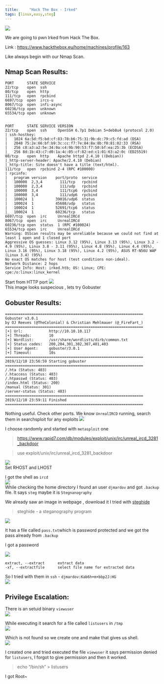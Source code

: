 ```yaml
---
title:     "Hack The Box - Irked"
tags: [linux,easy,steg]
---
```


![](https://raw.githubusercontent.com/0xw0lf/0xw0lf.github.io/master/img/htb-irked/1.png)

We are going to pwn Irked from Hack The Box.

Link : <https://www.hackthebox.eu/home/machines/profile/163>


Like always begin with our Nmap Scan.

## Nmap Scan Results:

```
PORT      STATE SERVICE
22/tcp    open  ssh
80/tcp    open  http
111/tcp   open  rpcbind
6697/tcp  open  ircs-u
8067/tcp  open  infi-async
60236/tcp open  unknown
65534/tcp open  unknown


PORT      STATE SERVICE VERSION
22/tcp    open  ssh     OpenSSH 6.7p1 Debian 5+deb8u4 (protocol 2.0)
| ssh-hostkey: 
|   1024 6a:5d:f5:bd:cf:83:78:b6:75:31:9b:dc:79:c5:fd:ad (DSA)
|   2048 75:2e:66:bf:b9:3c:cc:f7:7e:84:8a:8b:f0:81:02:33 (RSA)
|   256 c8:a3:a2:5e:34:9a:c4:9b:90:53:f7:50:bf:ea:25:3b (ECDSA)
|_  256 8d:1b:43:c7:d0:1a:4c:05:cf:82:ed:c1:01:63:a2:0c (ED25519)
80/tcp    open  http    Apache httpd 2.4.10 ((Debian))
|_http-server-header: Apache/2.4.10 (Debian)
|_http-title: Site doesn't have a title (text/html).
111/tcp   open  rpcbind 2-4 (RPC #100000)
| rpcinfo: 
|   program version    port/proto  service
|   100000  2,3,4        111/tcp   rpcbind
|   100000  2,3,4        111/udp   rpcbind
|   100000  3,4          111/tcp6  rpcbind
|   100000  3,4          111/udp6  rpcbind
|   100024  1          39016/udp6  status
|   100024  1          45688/udp   status
|   100024  1          52691/tcp6  status
|_  100024  1          60236/tcp   status
6697/tcp  open  irc     UnrealIRCd
8067/tcp  open  irc     UnrealIRCd
60236/tcp open  status  1 (RPC #100024)
65534/tcp open  irc     UnrealIRCd
Warning: OSScan results may be unreliable because we could not find at least 1 open and 1 closed port
Aggressive OS guesses: Linux 3.12 (95%), Linux 3.13 (95%), Linux 3.2 - 4.9 (95%), Linux 3.8 - 3.11 (95%), Linux 4.8 (95%), Linux 4.4 (95%), Linux 3.16 (95%), Linux 3.18 (95%), Linux 4.2 (95%), ASUS RT-N56U WAP (Linux 3.4) (95%)
No exact OS matches for host (test conditions non-ideal).
Network Distance: 2 hops
Service Info: Host: irked.htb; OS: Linux; CPE: cpe:/o:linux:linux_kernel
```

Start from HTTP port 
![](https://raw.githubusercontent.com/0xw0lf/0xw0lf.github.io/master/img/htb-irked/2.png)<br/>
This image looks suspecious , lets try Gobuster

## Gobuster Results:

```
===============================================================
Gobuster v3.0.1
by OJ Reeves (@TheColonial) & Christian Mehlmauer (@_FireFart_)
===============================================================
[+] Url:            http://10.10.10.117
[+] Threads:        10
[+] Wordlist:       /usr/share/wordlists/dirb/common.txt
[+] Status codes:   200,204,301,302,307,401,403
[+] User Agent:     gobuster/3.0.1
[+] Timeout:        10s
===============================================================
2019/12/10 23:56:59 Starting gobuster
===============================================================
/.hta (Status: 403)
/.htaccess (Status: 403)
/.htpasswd (Status: 403)
/index.html (Status: 200)
/manual (Status: 301)
/server-status (Status: 403)
===============================================================
2019/12/10 23:59:11 Finished
===============================================================
```

Nothing useful. Check other ports.
We know ``UnrealIRCD`` running, search them in searchsploit for any exploits
![](https://raw.githubusercontent.com/0xw0lf/0xw0lf.github.io/master/img/htb-irked/3.png)

I choose randomly and started with ``metasploit`` one

>https://www.rapid7.com/db/modules/exploit/unix/irc/unreal_ircd_3281_backdoor

>use exploit/unix/irc/unreal_ircd_3281_backdoor

![](https://raw.githubusercontent.com/0xw0lf/0xw0lf.github.io/master/img/htb-irked/4.png)<br/>
Set RHOST and LHOST

I got the shell as ``ircd``<br/>
![](https://raw.githubusercontent.com/0xw0lf/0xw0lf.github.io/master/img/htb-irked/5.png)<br/>
While checking the home directory I found an user ``djmardov`` and got ``.backup`` file. 
It says ``steg`` maybe it is ``Stegnanography``

We already saw an image in webpage , download it
I tried with [steghide](https://github.com/StefanoDeVuono/steghide)

>steghide - a steganography program

![](https://raw.githubusercontent.com/0xw0lf/0xw0lf.github.io/master/img/htb-irked/6.png)

It has a file called ``pass.txt``which is password protected and we got the pass already from ``.backup``

I got a password

![](https://raw.githubusercontent.com/0xw0lf/0xw0lf.github.io/master/img/htb-irked/7.png)

```
extract, --extract      extract data
-xf, --extractfile      select file name for extracted data
```

So I tried with them in ``ssh`` - ``djmardov:Kab6h+m+bbp2J:HG``<br/>
![](https://raw.githubusercontent.com/0xw0lf/0xw0lf.github.io/master/img/htb-irked/8.png)


## Privilege Escalation:

There is an setuid binary ``viewuser``<br/>
![](https://raw.githubusercontent.com/0xw0lf/0xw0lf.github.io/master/img/htb-irked/9.png)

While executing it search for a file called ``listusers`` in ``/tmp``<br/>
![](https://raw.githubusercontent.com/0xw0lf/0xw0lf.github.io/master/img/htb-irked/10.png)

Which is not found so we create one and make that gives us shell.<br/>
![](https://raw.githubusercontent.com/0xw0lf/0xw0lf.github.io/master/img/htb-irked/11.png)

I created one and tried executed the file ``viewuser`` it says permission denied for ``listusers``, I forgot to give permission and then it worked.
> echo “/bin/sh” > listusers

I got Root~



